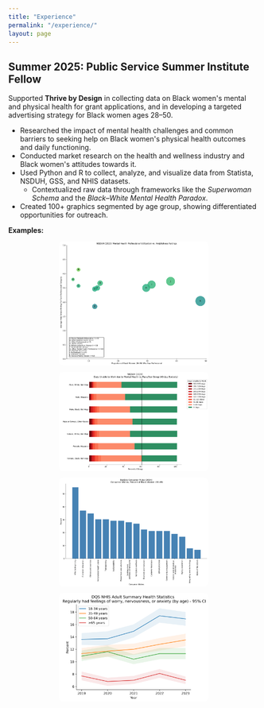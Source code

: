 ```yaml
---
title: "Experience"
permalink: "/experience/"
layout: page
---
```


<style>
.image-grid {
  display: flex;
  flex-wrap: wrap;
  gap: 10px;
  justify-content: center;
  margin-top: 1em;
}

.image-grid img {
  max-width: 300px;
  height: auto;
  border-radius: 8px;
}
</style>

## Summer 2025: Public Service Summer Institute Fellow

Supported **Thrive by Design** in collecting data on Black women's mental and physical health for grant applications, and in developing a targeted advertising strategy for Black women ages 28–50.

- Researched the impact of mental health challenges and common barriers to seeking help on Black women's physical health outcomes and daily functioning.
- Conducted market research on the health and wellness industry and Black women's attitudes towards it.
- Used Python and R to collect, analyze, and visualize data from Statista, NSDUH, GSS, and NHIS datasets.
    - Contextualized raw data through frameworks like the *Superwoman Schema* and the *Black–White Mental Health Paradox*.
- Created 100+ graphics segmented by age group, showing differentiated opportunities for outreach.

**Examples:**

<div class="image-grid">
    <a href = "../stuff%20included/images/Helpfulness%20by%20Professional%20Seen.png" target = "_blank">
      <img src="../stuff%20included/images/Helpfulness%20by%20Professional%20Seen.png" alt="Helpfulness by Mental Health Professional Seen" title="Helpfulness by Professional Seen">
    </a>
    <a href = "../stuff%20included/images/racesexdaysworkmentalhealth.png"  target = "_blank">
      <img src="../stuff%20included/images/racesexdaysworkmentalhealth.png" alt="Days Unable to Work by Race-Sex" title="Days Unable to Work by Race-Sex">
    </a>
    <a href = "../stuff%20included/images/consumerwishesblackwomen.png"  target = "_blank">
      <img src="../stuff%20included/images/consumerwishesblackwomen.png" alt="Consumer Wishes for the Health/Wellness Industry" title="Consumer Preferences for HWI">
    </a>
    <a href = "../stuff%20included/images/wnaraceci.png" target = "_blank">
      <img src = "../stuff%20included/images/wnaraceci.png" alt="Worry, Nervousness, or Anxiety (by age)" title="Mental Health Symptoms by Age and Race">
    </a>
</div>
